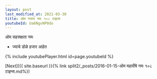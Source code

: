 ```yaml
---
layout: post
last_modified_at: 2021-03-30
title: ओम नयाय नमः १०८ टाइम्स
youtubeId: Ua6NgvNP0do
---
```

 
 
 ओम सहस्रक्षता नमः  
 
 -  ज्याचे डोळे हजार आहेत 
 
  
 
  
 
 
 
 
 
 


{% include youtubePlayer.html id=page.youtubeId %}
 
[Next]({{ site.baseurl }}{% link  split2/_posts/2016-01-15-ओम महावीषे नमः १०८ टाइम्स.md%})
 
